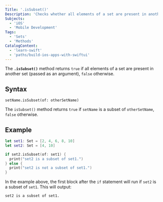 ```yaml
---
Title: '.isSubset()'
Description: 'Checks whether all elements of a set are present in another set.'
Subjects:
  - 'iOS'
  - 'Mobile Development'
Tags:
  - 'Sets'
  - 'Methods'
CatalogContent:
  - 'learn-swift'
  - 'paths/build-ios-apps-with-swiftui'
---
```


The **`.isSubset()`** method returns `true` if all elements of a set are present in another set (passed as an argument), `false` otherwise.

## Syntax

```pseudo
setName.isSubset(of: otherSetName)
```

The `isSubset()` method returns `true` if `setName` is a subset of `otherSetName`, `false` otherwise.

## Example

```swift
let set1: Set = [2, 4, 6, 8, 10]
let set2: Set = [4, 10]

if set2.isSubset(of: set1) {
  print("set2 is a subset of set1.")
} else {
  print("set2 is not a subset of set1.")
}
```

In the example above, the first block after the `if` statement will run if `set2` is a subset of `set1`. This will output:

```shell
set2 is a subset of set1.
```
